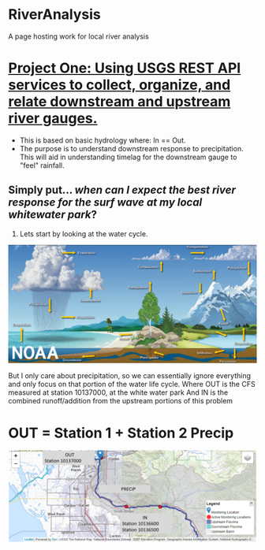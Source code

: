# RiverAnalysis
A page hosting work for local river analysis

# [Project One: Using USGS REST API services to collect, organize, and relate downstream and upstream river gauges.](https://andrewpark467.github.io/RiverAnalysis/)
- This is based on basic hydrology where: In == Out.
- The purpose is to understand downstream response to precipitation. This will aid in understanding timelag for the downstream gauge to "feel" rainfall. 

## Simply put... *when can I expect the best river response for the surf wave at my local whitewater park*?


1. Lets start by looking at the water cycle.

![water cycle by Dennis Cain, NWS](watercycle_rc.png)


But I only care about precipitation, so we can essentially ignore everything and only focus on that portion of the water life cycle.
Where OUT is the CFS measured at station 10137000, at the white water park
And IN is the combined runoff/addition from the upstream portions of this problem

# OUT = Station 1 + Station 2 Precip 

![USGS WEBER RIVER](https://github.com/andrewpark467/RiverAnalysis/blob/main/riverLookUSGS.png)
